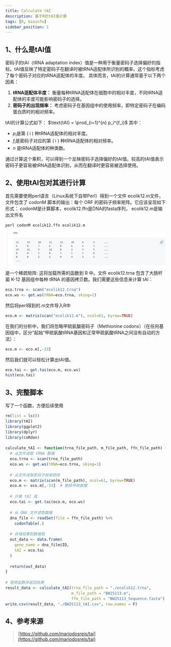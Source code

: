 ```yaml
---
title: Calculate tAI
description: 基于R的tAI值计算
tags: [R, bioinfo]
sidebar_position: 1
---
```


## 1、什么是tAI值
密码子的tAI（tRNA adaptation index）值是一种用于衡量密码子选择偏好的指标。tAI值反映了特定密码子在翻译时被tRNA适配体所识别的概率。这个指标考虑了每个密码子对应的tRNA适配体的丰度。
具体而言，tAI的计算通常基于以下两个因素：

1.  **tRNA适配体丰度：** 衡量每种tRNA适配体在细胞中的相对丰度，不同tRNA适配体的丰度可能影响密码子的选择。 
2.  **密码子的出现频率：** 考虑密码子在基因组中的使用频率，即特定密码子在编码蛋白质时的相对频率。 

tAI的计算公式如下：
$\text{tAI} = \prod_{i=1}^{n} p_i^{f_i}$
其中：

-   $p_i$是第 ( i ) 种tRNA适配体的相对丰度。
-  $f_i$是密码子对应的第 ( i ) 种tRNA适配体的相对频率。
-  $n$ 是tRNA适配体的种类数。

通过计算这个乘积，可以得到一个反映密码子选择偏好的tAI值。较高的tAI值表示密码子更容易被tRNA适配体识别，从而在翻译时更容易被选择使用。
## 2、使用tAI包对其进行计算
首先需要使用perl语言（Linux系统下自带Perl）得到一个文件 ecolik12.m文件， 文件包含了 codonM 脚本的输出：每个 ORF 的密码子频率矩阵。它应该呈现如下形式：
codonM是计算脚本，ecolik12.ffn是DNA的fasta序列， ecolik12.m是输出文件名
```python
perl codonM ecolik12.ffn ecolik12.m
```
![image.png](./assets/tai_01.jpg)
是一个稀疏矩阵:
这将加载所需的函数到 R 中。文件 ecolik12.trna 包含了大肠杆菌 K-12 基因组中每种 tRNA 的基因拷贝数。我们需要这些信息来计算 tAI：
```r
eco.trna <- scan("ecolik12.trna")
eco.ws <- get.ws(tRNA=eco.trna, sking=1)
```
然后将perl得到的.m文件导入R中
```r
eco.m <- matrix(scan("ecolik12.m"), ncol=61, byrow=TRUE)
```
在我们的分析中，我们将忽略甲硫氨酸密码子（Methionine codons）（在任何基因组中，区分“起始”甲硫氨酸tRNA基因和正常甲硫氨酸tRNA之间没有自动的方法）：
```r
eco.m <- eco.m[,-33]
```
然后我们就可以轻松计算出tAI值。
```r
eco.tai <- get.tai(eco.m, eco.ws)
hist(eco.tai)
```
## 3、完整脚本
写了一个函数，方便后续使用
```r
rm(list = ls())
library(tAI)
library(ggplot2)
library(dplyr)
library(coRdon)

calculate_tAI <- function(trna_file_path, m_file_path, ffn_file_path) {
  # 从文件读取 tRNA 数据
  eco.trna <- scan(trna_file_path)
  eco.ws <- get.ws(tRNA=eco.trna, sking=1)
  
  # 从文件读取密码子频率矩阵
  eco.m <- matrix(scan(m_file_path), ncol=61, byrow=TRUE)
  eco.m <- eco.m[,-33]  # 删除甲硫氨酸
  
  # 计算 tAI 值
  eco.tai <- get.tai(eco.m, eco.ws)
  
  # 从 DNA 文件读取数据
  dna_file <- readSet(file = ffn_file_path) %>% 
    codonTable(.)
  
  # 存储结果到数据框
  out_data <- data.frame(
    gene_name = dna_file@ID,
    tAI = eco.tai
  )
  
  return(out_data)
}

# 使用函数并返回结果
result_data <- calculate_tAI(trna_file_path = "./ecolik12.trna",
                             m_file_path = "BW25113.m",
                             ffn_file_path = "BW25113_Sequence.fasta")
write.csv(result_data, "./BW25113_tAI.csv", row.names = F)

```
## 4、参考来源
> [https://github.com/mariodosreis/tai](https://github.com/mariodosreis/tai)

